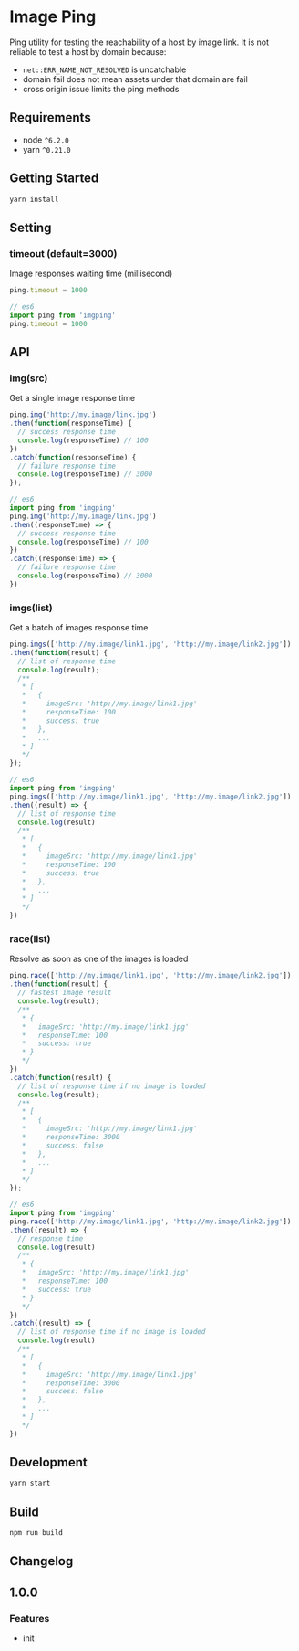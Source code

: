 # Image Ping

Ping utility for testing the reachability of a host by image link. It is not reliable to test a host by domain because:
* `net::ERR_NAME_NOT_RESOLVED` is uncatchable
* domain fail does not mean assets under that domain are fail
* cross origin issue limits the ping methods

## Requirements
* node `^6.2.0`
* yarn `^0.21.0`

## Getting Started

```bash
yarn install
```

## Setting

### timeout (default=3000)

Image responses waiting time (millisecond)

```js
ping.timeout = 1000

// es6
import ping from 'imgping'
ping.timeout = 1000
```

## API

### img(src)

Get a single image response time

```js
ping.img('http://my.image/link.jpg')
.then(function(responseTime) {
  // success response time
  console.log(responseTime) // 100
})
.catch(function(responseTime) {
  // failure response time
  console.log(responseTime) // 3000
});

// es6
import ping from 'imgping'
ping.img('http://my.image/link.jpg')
.then((responseTime) => {
  // success response time
  console.log(responseTime) // 100
})
.catch((responseTime) => {
  // failure response time
  console.log(responseTime) // 3000
})
```

### imgs(list)

Get a batch of images response time

```js
ping.imgs(['http://my.image/link1.jpg', 'http://my.image/link2.jpg'])
.then(function(result) {
  // list of response time
  console.log(result);
  /**
   * [
   *   {
   *     imageSrc: 'http://my.image/link1.jpg'
   *     responseTime: 100
   *     success: true
   *   },
   *   ...
   * ]
   */
});

// es6
import ping from 'imgping'
ping.imgs(['http://my.image/link1.jpg', 'http://my.image/link2.jpg'])
.then((result) => {
  // list of response time
  console.log(result)
  /**
   * [
   *   {
   *     imageSrc: 'http://my.image/link1.jpg'
   *     responseTime: 100
   *     success: true
   *   },
   *   ...
   * ]
   */
})
```

### race(list)

Resolve as soon as one of the images is loaded

```js
ping.race(['http://my.image/link1.jpg', 'http://my.image/link2.jpg'])
.then(function(result) {
  // fastest image result
  console.log(result);
  /**
   * {
   *   imageSrc: 'http://my.image/link1.jpg'
   *   responseTime: 100
   *   success: true
   * }
   */
})
.catch(function(result) {
  // list of response time if no image is loaded
  console.log(result);
  /**
   * [
   *   {
   *     imageSrc: 'http://my.image/link1.jpg'
   *     responseTime: 3000
   *     success: false
   *   },
   *   ...
   * ]
   */
});

// es6
import ping from 'imgping'
ping.race(['http://my.image/link1.jpg', 'http://my.image/link2.jpg'])
.then((result) => {
  // response time
  console.log(result)
  /**
   * {
   *   imageSrc: 'http://my.image/link1.jpg'
   *   responseTime: 100
   *   success: true
   * }
   */
})
.catch((result) => {
  // list of response time if no image is loaded
  console.log(result)
  /**
   * [
   *   {
   *     imageSrc: 'http://my.image/link1.jpg'
   *     responseTime: 3000
   *     success: false
   *   },
   *   ...
   * ]
   */
})
```

## Development

```bash
yarn start
```

## Build

```bash
npm run build
```

## Changelog

1.0.0
-----

### Features
* init
